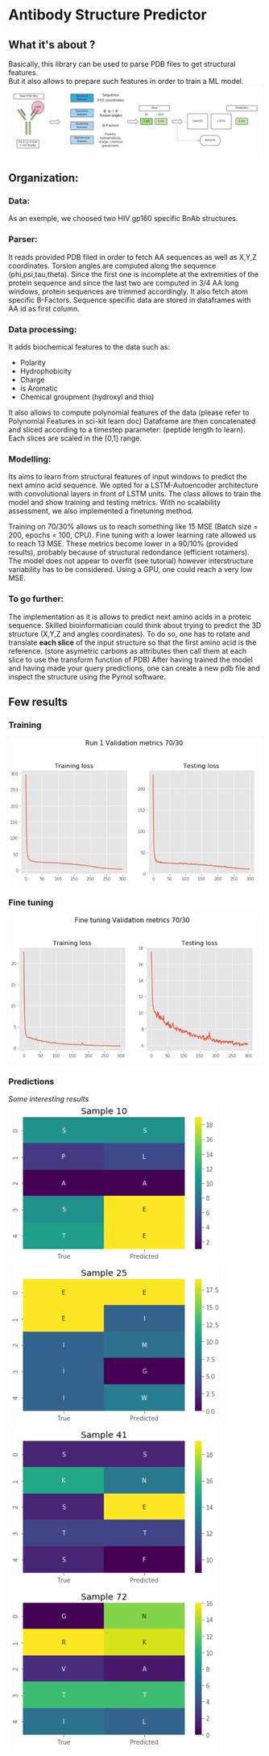 # Antibody Structure Predictor 

## What it's about ?
Basically, this library can be used to parse PDB files to get structural features.<br>
But it also allows to prepare such features in order to train a ML model. 
![alt text](https://github.com/Ghezaielm/Antibody_Structure_Prediction/blob/master/src/img1.jpeg)
## Organization: 

### Data: 
As an exemple, we choosed two HIV gp160 specific BnAb structures. 

### Parser: 
It reads provided PDB filed in order to fetch AA sequences as well as X,Y,Z coordinates. 
Torsion angles are computed along the sequence (phi,psi,tau,theta). 
Since the first one is incomplete at the extremities of the protein sequence and since the last two are computed in 3/4 AA long windows,
protein sequences are trimmed accordingly. 
It also fetch atom specific B-Factors. 
Sequence specific data are stored in dataframes with AA id as first column. 

### Data processing: 
It adds biochemical features to the data such as: 
  - Polarity 
  - Hydrophobicity 
  - Charge 
  - is Aromatic 
  - Chemical groupment (hydroxyl and thio)

It also allows to compute polynomial features of the data (please refer to Polynomial Features in sci-kit learn doc)
Dataframe are then concatenated and sliced according to a timestep parameter: (peptide length to learn). 
Each slices are scaled in the [0,1] range. 

### Modelling: 

Its aims to learn from structural features of input windows to predict the next amino acid sequence. 
We opted for a LSTM-Autoencoder architecture with convolutional layers in front of LSTM units. 
The class allows to train the model and show training and testing metrics. 
With no scalability assessment, we also implemented a finetuning method. 

Training on 70/30% allows us to reach something like 15 MSE (Batch size = 200, epochs = 100, CPU). 
Fine tuning with a lower learning rate allowed us to reach 13 MSE.
These metrics become lower in a 90/10% (provided results), probably because of structural redondance (efficient rotamers).
The model does not appear to overfit (see tutorial) however interstructure variability has to be considered. 
Using a GPU, one could reach a very low MSE.


### To go further: 
The implementation as it is allows to predict next amino acids in a proteic sequence. 
Skilled bioinformatician could think about trying to predict the 3D structure (X,Y,Z and angles coordinates). 
To do so, one has to rotate and translate <b>each slice</b> of the input structure so that the first amino acid is the reference.
(store asymetric carbons as attributes then call them at each slice to use the transform function of PDB)
After having trained the model and having made your query predictions, one can create a new pdb file and inspect the structure 
using the Pymol software.

## Few results 

### Training 
![alt text](https://github.com/Ghezaielm/Antibody_Structure_Prediction/blob/master/results/training.png)
### Fine tuning 
![alt text](https://github.com/Ghezaielm/Antibody_Structure_Prediction/blob/master/results/fine_tuning.png)
### Predictions
<i> Some interesting results </i><br>
![alt text](https://github.com/Ghezaielm/Antibody_Structure_Prediction/blob/master/results/sample1.png)
![alt text](https://github.com/Ghezaielm/Antibody_Structure_Prediction/blob/master/results/sample2.png)<br>
![alt text](https://github.com/Ghezaielm/Antibody_Structure_Prediction/blob/master/results/sample4.png)
![alt text](https://github.com/Ghezaielm/Antibody_Structure_Prediction/blob/master/results/sample5.png)
